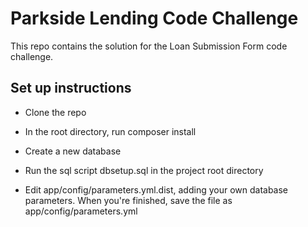 Parkside Lending Code Challenge
==============================

This repo contains the solution for the Loan Submission Form code challenge.

Set up instructions
-------------------

  * Clone the repo

  * In the root directory, run composer install

  * Create a new database

  * Run the sql script dbsetup.sql in the project root directory

  * Edit app/config/parameters.yml.dist, adding your own database parameters. When you're finished, save the file as app/config/parameters.yml

